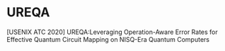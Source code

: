 # UREQA
[USENIX ATC 2020] UREQA:Leveraging Operation-Aware Error Rates for Effective Quantum Circuit Mapping on NISQ-Era Quantum Computers
